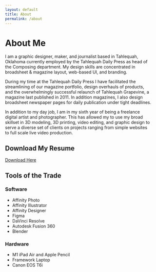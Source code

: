 ```yaml
---
layout: default
title: About
permalink: /about
---
```


<h1> About Me </h1>

<p style="max-width: 50vw">
I am a graphic designer, maker, and journalist based in Tahlequah, Oklahoma currently employed by the Tahlequah Daily Press as head of the Composing department. My design skills are concentrated in broadsheet & magazine layout, web-based UI, and branding.
</p>

<p style="max-width: 50vw">
During my time at the Tahlequah Daily Press I have facilitated the streamlining of our magazine portfolio, design overhauls of products, and the overwhelmingly successful relaunch of Tahlequah Grapevine, a magazine last published in 2011. In addition magazines, I also design broadsheet newspaper pages for daily publication under tight deadlines.
</p>

<p style="max-width: 50vw">
In addition to my day job, I am in my sixth year of being a freelance digital artist and photographer. This has allowed my to use my broad skillset in 3D modeling, 3D printing, video editing, and graphic design to serve a diverse set of clients on projects ranging from simple websites to full scale live video production.
</p>

<h2>Download My Resume</h2>

[Download Here](https://bigaouette.com/files/Resume_v4.8.pdf)   


<h2>Tools of the Trade</h2>

<h3>Software</h3>

<ul>
    <li>Affinity Photo</li>
    <li>Affinity Illustrator</li>
    <li>Affinity Designer</li>
    <li>Figma</li>
    <li>DaVinci Resolve</li>
    <li>Autodesk Fusion 360</li>
    <li>Blender</li>
</ul>

<h3>Hardware</h3>

<ul>
    <li>M1 iPad Air and Apple Pencil</li>
    <li>Framework Laptop</li>
    <li>Canon EOS T6i</li>
</ul>